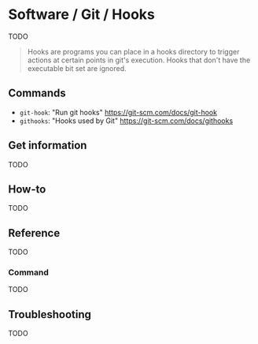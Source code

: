 # Software / Git / Hooks

TODO

> Hooks are programs you can place in a hooks directory to trigger actions at certain points in
  git's execution. Hooks that don't have the executable bit set are ignored.

## Commands

- `git-hook`: "Run git hooks"
  <https://git-scm.com/docs/git-hook>
- `githooks`: "Hooks used by Git"
  <https://git-scm.com/docs/githooks>

## Get information

TODO

## How-to

TODO

## Reference

TODO

### Command

TODO

## Troubleshooting

TODO
